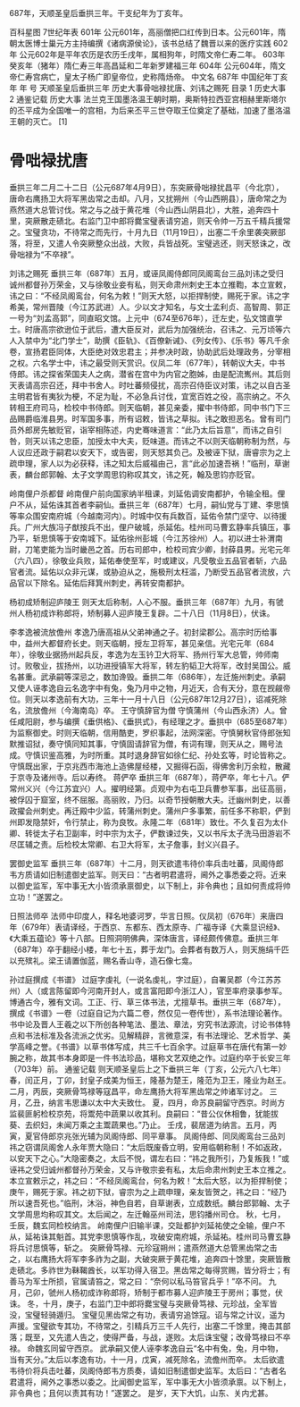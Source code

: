 687年，天顺圣皇后垂拱三年。干支纪年为丁亥年。

百科星图
7世纪年表 
601年
公元601年，高丽僧把口红传到日本。公元601年，隋朝太医博士巢元方主持编撰《诸病源侯论》，该书总结了魏晋以来的医疗实践
602年
公元602年是平年农历是农历壬戌年，属相狗年，时隋文帝仁寿二年。
603年
癸亥年（猪年）隋仁寿三年高昌延和二年新罗建福三年
604年
公元604年，隋文帝仁寿宫病亡，皇太子杨广即皇帝位，史称隋炀帝。
中文名 687年 中国纪年丁亥年 年    号 天顺圣皇后垂拱三年 历史大事骨咄禄扰唐、刘讳之赐死
目录
1 历史大事
2 通鉴记载
历史大事
法兰克王国墨洛温王朝时期，奥斯特拉西亚宫相赫里斯塔尔的丕平成为全国唯一的宫相，为后来丕平三世夺取王位奠定了基础，加速了墨洛温王朝的灭亡。 [1] 

# 骨咄禄扰唐
垂拱三年二月二十二日（公元687年4月9日），东突厥骨咄禄扰昌平（今北京），唐命右鹰扬卫大将军黑齿常之击却。八月，又扰朔州（今山西朔县），唐命常之为燕然道大总管讨伐。常之与之战于黄花堆（今山西山阴县北），大胜，追奔四十里，突厥散走碛北。右监门卫中郎将爨宝璧表请穷追，则天令帅一万五千精兵援常之。宝璧贪功，不待常之而先行，十月九日（11月19日），出塞二千余里袭突厥部落，将至，又遣人令突厥整众出战，大败，兵皆战死。宝璧逃还，则天怒诛之，改骨咄禄为“不卒禄”。

刘讳之赐死
垂拱三年（687年）五月，或诬凤阁侍郎同凤阁鸾台三品刘讳之受归诚州都督孙万荣金，又与徐敬业妾有私，则天命肃州刺史王本立推鞫，本立宣敕，讳之曰：“不经凤阁鸾台，何名为敕！”则天大怒，以拒捍制使，赐死于家。讳之字希美，常州晋陵（今江苏武进）人。少以文才知名，与文士孟利贞、高智周、郭正一号为“刘孟高郭”，同直昭文馆。上元中（674至676年），迁左史，弘文馆直学士。时唐高宗欲逊位于武后，遭大臣反对，武后为加强统治，召讳之、元万顷等六人入禁中为“北门学士”，助撰《臣轨》、《百僚新诫》、《列女传》、《乐书》等凡千余卷，宣扬君臣同体，大臣绝对效忠君主；并参决时政，协助武后处理政务，分宰相之权。六名学士中，讳之最受则天赏识。仪凤二年（677年），转朝议大夫，中书侍郎。讳之探省荣国夫人之病，潜省在宫中为内官之胞姊，由是配流嶲州。其后则天表请高宗召还，拜中书舍人。时吐蕃频侵扰，高宗召侍臣议对策，讳之以自古圣主明君皆有夷狄为梗，不足为耻，不必急兵讨伐，宜宽百姓之役，高宗纳之。不久转相王府司马，检校中书侍郎。则天临朝，甚见亲委，擢中书侍郎，同中书门下三品赐爵临淮县男。时军国多事，所有诏敕，皆讳之草拟。讳之敢担恶名。曾有司门员外郎房先敏贬官，诣宰相陈述，内史骞味道言：“此乃太后旨意”，而讳之自引咎，则天以讳之忠臣，加授太中大夫，贬味道。而讳之不以则天临朝称制为然，与人议应还政于嗣君以安天下，或告密，则天怒其负己。及被诬下狱，唐睿宗为之上疏申理，家人以为必获释，讳之知太后威福由己，言“此必加速吾祸！”临刑，草谢表，麟台郎郭翰、太子文学周思钧称叹其文，讳之死，翰及思钧亦贬官。

岭南俚户杀都督
岭南俚户前向国家纳半租课，刘延佑调安南都护，令输全租。俚户不从，延佑诛其首者李嗣仙。垂拱三年（687年）七月，嗣仙党与丁建、李思慎等率众围安南府城（今越南河内）。时城中仅有兵数百，延佑令禁门坚守、以待援兵。广州大族冯子猷按兵不出，俚户破城，杀延佑。桂州司马曹玄静率兵镇压，事乃平，斩思慎等于安南城下。延佑徐州彭城（今江苏徐州）人。初以进士补渭南尉，刀笔吏能为当时畿邑之首。历右司郎中，检校司宾少卿，封薛县男。光宅元年（六八四），徐敬业兵败，延佑奉使至军，时或建议，凡受敬业五品官者斩，六品官者流。延佑以众非元谋，或胁迫从之，施极刑太枉滥，乃断受五品官者流放，六品官以下除名。延佑后拜箕州刺史，再转安南都护。

杨初成矫制迎庐陵王
则天太后称制，人心不服。垂拱三年（687年）九月，有虢州人杨初成诈称郎将，矫制募人迎庐陵王复辟。二十八日（11月8日），伏诛。

李孝逸被流放儋州
孝逸乃唐高祖从父弟神通之子。初封梁郡公。高宗时历给事中，益州大都督府长史。则天临朝，授左卫将军，甚见亲信。光宅元年（684年），徐敬业据扬州起兵反，孝逸为左玉钤卫大将军、扬州行军大总管，帅师南讨。败敬业，拔扬州，以功进授镇军大将军，转左豹韬卫大将军，改封吴国公。威名甚重。武承嗣等深忌之，数加谗毁。垂拱二年（686年），左迁施州刺史。承嗣又使人诬孝逸自云名逸字中有兔，兔乃月中之物，月近天，合有天分，意在觊觎帝位。则天以孝逸前有大功，三年十一月十八日（公元687年12月27日），诏减死除名，流放儋州（今海南岛）卒。
王守慎辞官为僧
守慎蒲州（今山西永济）人。曾任咸阳尉，参与编撰《垂供格》、《垂拱式》，有经理之才。垂拱中（685至687年）为监察御史。时则天临朝，信用酷吏，罗织事起，法网深密。守慎舅秋官侍郎张知默推诏狱，奏守慎同知其事，守慎固请辞官为僧，有词有理，则天从之，赐号法成。守慎识鉴高雅，为时所重。其时退身辞官如徐仁纪、孙处玄等，时论皆称之。守慎既出家，于京兆西市海池上造佛屋经楼，又掘得石函，得佛舍利万余粒，散藏于京寺及诸州寺。后以寿终。
蒋俨卒
垂拱三年（687年），蒋俨卒，年七十八。俨常州义兴（今江苏宜兴）人。擢明经第。贞观中为右屯卫兵曹参军事，出征高丽，被俘囚于窟室，终不屈服。高丽败，乃归。以奇节授朝散大夫。迁幽州刺史，以善政擢会州刺史。再迁殿中少监，转蒲州刺史。蒲州户多事繁，前任多不称职，俨到州即发隐禁奸，令行禁止，称为良牧。永隆二年（681年）致仕。不久复召为太仆卿、转徙太子右卫副率，时中宗为太子，俨数谏过失，又以书斥太子洗马田游岩不尽匡辅之责。后检校太常卿、右卫大将军，太子詹事，封义兴县子。

罢御史监军
垂拱三年（687年）十二月，则天欲遣韦待价率兵击吐蕃，凤阁侍郎韦方质请如旧制遣御史监军。则天曰：“古者明君遣将，阃外之事悉委之将。近来以御史监军，军中事无大小皆须承禀御史，以下制上，非令典也；且如何责成将帅立功！”遂罢之。

日照法师卒
法师中印度人，释名地婆诃罗，华言日照。仪凤初（676年）来唐四年（679年）表请译经，于西京、东都东、西太原寺、广福寺译《大乘显识经》、《大乘五蕴论》等十八部。日照洞明佛典，深体唐言，译经颇传佛意。垂拱三年（687年）卒于翻经小楼，年七十五，葬于龙门。会葬者有数万人，则天施绢千匹以充殡礼。梁王请置伽蓝，赐名香山寺，造石像七龛。

孙过庭撰成《书谱》
过庭字虔礼（一说名虔礼，字过庭），自署吴郡（今江苏苏州）人（或言陈留即今河南开封人，或言富阳即今浙江人），官至率府录事参军。博通古今，雅有文词。工正、行、草三体书法，尤擅草书。垂拱三年（687年），撰成《书谱》一卷（过庭自记为六篇二卷，然仅见一卷传世），系书法理论著作。书中论及晋人王羲之以下所创各种笔法、墨法、章法，穷究书法源流，讨论书体特点和书法标准及各流派之优劣。见解精辟，言微意深，有书法理论、艺术哲学、美学高峰之誉。《书谱》以草书体写成，共三千七百余字。过庭草书在唐代有第一妙腕之称，故其书本身即是一件书法珍品，堪称文艺双绝之作。过庭约卒于长安三年（703年）前。
通鉴记载
则天顺圣皇后上之下垂拱三年（丁亥，公元六八七年）
春，闰正月，丁卯，封皇子成美为恒王，隆基为楚王，隆范为卫王，隆业为赵王。
二月，丙辰，突厥骨笃禄等寇昌平，命左鹰扬大将军黑齿常之帅诸军讨之。
三月，乙丑，纳言韦思谦以太中大夫致仕。
夏，四月，命苏良嗣留守西京。时尚方监裴匪躬检校京苑，将鬻苑中蔬果以收其利。良嗣曰：“昔公仪休相鲁，犹能拔葵、去织妇，未闻万乘之主鬻蔬果也。”乃止。
壬戌，裴居道为纳言。五月，丙寅，夏官侍郎京兆张光辅为凤阁侍郎、同平章事。
凤阁侍郎、同凤阁鸾台三品刘祎之窃谓凤阁舍人永年贾大隐曰：“太后既废昏立明，安用临朝称制！不如返政，以安天下之心。”大隐密奏之，太后不悦，谓左右曰：“祎之我所引，乃复叛我！”或诬祎之受归诚州都督孙万荣金，又与许敬宗妾有私，太后命肃州刺史王本立推之。本立宣敕示之，祎之曰：“不经凤阁鸾台，何名为敕！”太后大怒，以为拒捍制使；庚午，赐死于家。祎之初下狱，睿宗为之上疏申理，亲友皆贺之，祎之曰：“经乃所以速吾死也。”临刑，沐浴，神色自若，自草谢表，立成数纸。麟台郎郭翰、太子文学周思均称叹其文。太后闻之，左迁翰巫州司法，思钧播州司仓。
秋，七月，壬辰，魏玄同检校纳言。
岭南俚户旧输半课，交趾都护刘延祐使之全输，俚户不从，延祐诛其魁首。其党李思慎等作乱，攻破安南府城，杀延祐。桂州司马曹玄静将兵讨思慎等，斩之。
突厥骨笃禄、元珍寇朔州；遣燕然道大总管黑齿常之击之，以右鹰扬大将军李多祚为之副，大破突厥于黄花堆，追奔四十馀里，突厥皆散走碛北。多祚世为靺鞨酋长，以军功得入宿卫。黑齿常之每得赏赐，皆分将士；有善马为军士所损，官属请笞之，常之曰：“奈何以私马笞官兵乎！”卒不问。
九月，己卯，虢州人杨初成诈称郎将，矫制于都市募人迎庐陵王于房州；事觉，伏诛。
冬，十月，庚子，右监门卫中郎将爨宝璧与突厥骨笃禄、元珍战，全军皆没，宝璧轻骑遁归。
宝璧见黑齿常之有功，表请穷追馀寇。诏与常之计议，遥为声援。宝璧欲专其功，不待常之，引精兵万三千人先行，出塞二千馀里，掩击其部落；既至，又先遣人告之，使得严备，与战，遂败。太后诛宝璧；改骨笃禄曰不卒禄。
命魏玄同留守西京。
武承嗣又使人诬李孝逸自云“名中有兔，兔，月中物，当有天分。”太后以孝逸有功，十一月，戊寅，减死除名，流儋州而卒。
太后欲遣韦待价将兵击吐蕃，凤阁侍郎韦方质奏，请如旧制遣御史监军。太后曰：“古者名君遣将，阃外之事悉以委之。比闻御史监军，军中事无大小皆须承禀。以下制上，非令典也；且何以责其有功！”遂罢之。
是岁，天下大饥，山东、关内尤甚。